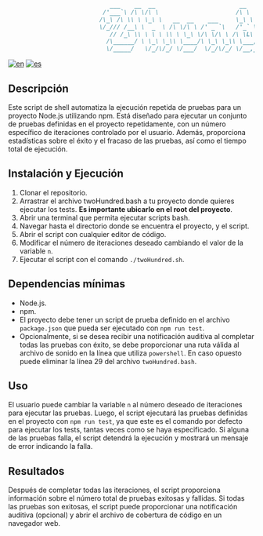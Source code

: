 ```md
                             ___    __  __                        __                    __     
                           /'___`\ /\ \/\ \                      /\ \                  /\ \    
                          /\_\ /\ \\ \ \_\ \   __  __    ___     \_\ \   _ __    __    \_\ \   
                          \/_/// /__\ \  _  \ /\ \/\ \ /' _ `\   /'_` \ /\`'__\/'__`\  /'_` \  
                             // /_\ \\ \ \ \ \\ \ \_\ \/\ \/\ \ /\ \L\ \\ \ \//\  __/ /\ \L\ \ 
                            /\______/ \ \_\ \_\\ \____/\ \_\ \_\\ \___,_\\ \_\\ \____\\ \___,_\
                            \/_____/   \/_/\/_/ \/___/  \/_/\/_/ \/__,_ / \/_/ \/____/ \/__,_ /
```

[![en](https://img.shields.io/badge/lang-en-red.svg)](https://github.com/sergiJimenez/twoHundred/blob/master/README.md)
[![es](https://img.shields.io/badge/lang-es-yellow.svg)](https://github.com/sergiJimenez/twoHundred/blob/master/README.es.md)

## Descripción
Este script de shell automatiza la ejecución repetida de pruebas para un proyecto Node.js utilizando npm. Está diseñado para ejecutar un conjunto de pruebas definidas en el proyecto repetidamente, con un número específico de iteraciones controlado por el usuario. Además, proporciona estadísticas sobre el éxito y el fracaso de las pruebas, así como el tiempo total de ejecución.

## Instalación y Ejecución
1. Clonar el repositorio.
2. Arrastrar el archivo twoHundred.bash a tu proyecto donde quieres ejecutar los tests. **Es importante ubicarlo en el root del proyecto**.
3. Abrir una terminal que permita ejecutar scripts bash.
4. Navegar hasta el directorio donde se encuentra el proyecto, y el script.
5. Abrir el script con cualquier editor de código.
6. Modificar el número de iteraciones deseado cambiando el valor de la variable `n`.
7. Ejecutar el script con el comando `./twoHundred.sh`.

## Dependencias mínimas
- Node.js.
- npm.
- El proyecto debe tener un script de prueba definido en el archivo `package.json` que pueda ser ejecutado con `npm run test`.
- Opcionalmente, si se desea recibir una notificación auditiva al completar todas las pruebas con éxito, se debe proporcionar una ruta válida al archivo de sonido en la línea que utiliza `powershell`. En caso opuesto puede eliminar la línea 29 del archivo `twoHundred.bash`.

## Uso
El usuario puede cambiar la variable `n` al número deseado de iteraciones para ejecutar las pruebas. Luego, el script ejecutará las pruebas definidas en el proyecto con `npm run test`, ya que este es el comando por defecto para ejecutar los tests, tantas veces como se haya especificado. Si alguna de las pruebas falla, el script detendrá la ejecución y mostrará un mensaje de error indicando la falla.

## Resultados
Después de completar todas las iteraciones, el script proporciona información sobre el número total de pruebas exitosas y fallidas. Si todas las pruebas son exitosas, el script puede proporcionar una notificación auditiva (opcional) y abrir el archivo de cobertura de código en un navegador web.
